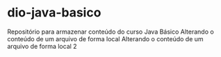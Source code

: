 # dio-java-basico
Repositório para armazenar conteúdo do curso Java Básico
Alterando o conteúdo de um arquivo de forma local
Alterando o conteúdo de um arquivo de forma local 2